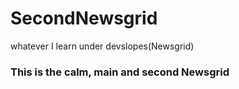 # SecondNewsgrid
whatever I learn under devslopes(Newsgrid)

### This is the calm, main and second Newsgrid
